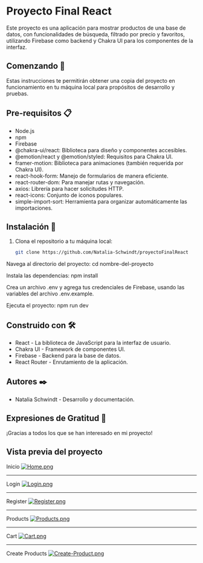 # Proyecto Final React

Este proyecto es una aplicación para mostrar productos de una base de datos, con funcionalidades de búsqueda, filtrado por precio y favoritos, utilizando Firebase como backend y Chakra UI para los componentes de la interfaz.

## Comenzando 🚀

Estas instrucciones te permitirán obtener una copia del proyecto en funcionamiento en tu máquina local para propósitos de desarrollo y pruebas.

## Pre-requisitos 📋

- Node.js
- npm
- Firebase
- @chakra-ui/react: Biblioteca para diseño y componentes accesibles.
- @emotion/react y @emotion/styled: Requisitos para Chakra UI.
- framer-motion: Biblioteca para animaciones (también requerida por Chakra UI).
- react-hook-form: Manejo de formularios de manera eficiente.
- react-router-dom: Para manejar rutas y navegación.
- axios: Librería para hacer solicitudes HTTP.
- react-icons: Conjunto de iconos populares.
- simple-import-sort: Herramienta para organizar automáticamente las importaciones.

## Instalación 🔧

1. Clona el repositorio a tu máquina local:
   ```bash
   git clone https://github.com/Natalia-Schwindt/proyectoFinalReact

Navega al directorio del proyecto:
  cd nombre-del-proyecto
  
Instala las dependencias:
  npm install
  
Crea un archivo .env y agrega tus credenciales de Firebase, usando las variables del archivo .env.example.

Ejecuta el proyecto:
  npm run dev

## Construido con 🛠️

- React - La biblioteca de JavaScript para la interfaz de usuario.
- Chakra UI - Framework de componentes UI.
- Firebase - Backend para la base de datos.
- React Router - Enrutamiento de la aplicación.

## Autores ✒️

- Natalia Schwindt - Desarrollo y documentación.

## Expresiones de Gratitud 🎁

¡Gracias a todos los que se han interesado en mi proyecto!

## Vista previa del proyecto

Inicio
[![Home.png](https://i.postimg.cc/2SmV8SG1/Home.png)](https://postimg.cc/LnCHxRrS)

-----------------------------------------
Login
[![Login.png](https://i.postimg.cc/x1RqkVpt/Login.png)](https://postimg.cc/RWWv8yBH)

-----------------------------------------
Register
[![Register.png](https://i.postimg.cc/7Lt6VMkz/Register.png)](https://postimg.cc/qtn4BKgB)

-----------------------------------------
Products
[![Products.png](https://i.postimg.cc/xCWdrfqT/Products.png)](https://postimg.cc/YGz7Yw1J)

-----------------------------------------
Cart
[![Cart.png](https://i.postimg.cc/BbHn4r15/Cart.png)](https://postimg.cc/Wqpv7f8t)

-----------------------------------------
Create Products
[![Create-Product.png](https://i.postimg.cc/G3y2FySB/Create-Product.png)](https://postimg.cc/nMnpZCxZ)
